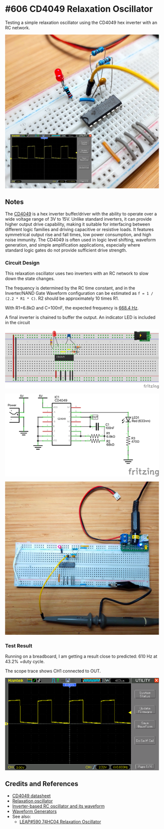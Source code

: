 # #606 CD4049 Relaxation Oscillator

Testing a simple relaxation oscillator using the CD4049 hex inverter with an RC network.

![Build](./assets/RelaxationOscillator_build.jpg?raw=true)

## Notes

The [CD4049](https://www.futurlec.com/4000Series/CD4049.shtml) is a hex inverter buffer/driver with the ability to operate over a wide voltage range of 3V to 15V. Unlike standard inverters, it can provide higher output drive capability, making it suitable for interfacing between different logic families and driving capacitive or resistive loads. It features symmetrical output rise and fall times, low power consumption, and high noise immunity. The CD4049 is often used in logic level shifting, waveform generation, and simple amplification applications, especially where standard logic gates do not provide sufficient drive strength.

### Circuit Design

This relaxation oscillator uses two inverters with an RC network to slow down the state changes.

The frequency is determined by the RC time constant,
and in the Inverter/NAND Gate Waveform configuration can be estimated as `f = 1 / (2.2 * R1 * C)`. R2 should be approximately 10 times R1.

With R1=6.8kΩ and C=100nF, the expected frequency is [668.4 Hz](https://www.wolframalpha.com/input?i=1%2F%282.2*6.8k%CE%A9*100nF%29).

A final inverter is chained to buffer the output. An indicator LED is included in the circuit

![bb](./assets/RelaxationOscillator_bb.jpg?raw=true)

![schematic](./assets/RelaxationOscillator_schematic.jpg?raw=true)

![bb_build](./assets/RelaxationOscillator_bb_build.jpg?raw=true)

### Test Result

Running on a breadboard, I am getting a result close to predicted: 610 Hz at 43.2% +duty cycle.

The scope trace shows CH1 connected to OUT.

![scope_6k8_100n](./assets/scope_6k8_100n.gif?raw=true)

## Credits and References

* [CD4049 datasheet](https://www.futurlec.com/4000Series/CD4049.shtml)
* [Relaxation oscillator](https://en.wikipedia.org/wiki/Relaxation_oscillator)
* [Inverter-based RC oscillator and its waveform](https://www.researchgate.net/figure/nverter-based-RC-oscillator-and-its-waveform_fig1_337297970)
* [Waveform Generators](https://www.electronics-tutorials.ws/waveforms/generators.html)
* See also:
    * [LEAP#590 74HC04 Relaxation Oscillator](https://leap.tardate.com/electronics101/74hc04/relaxationoscillator/)
